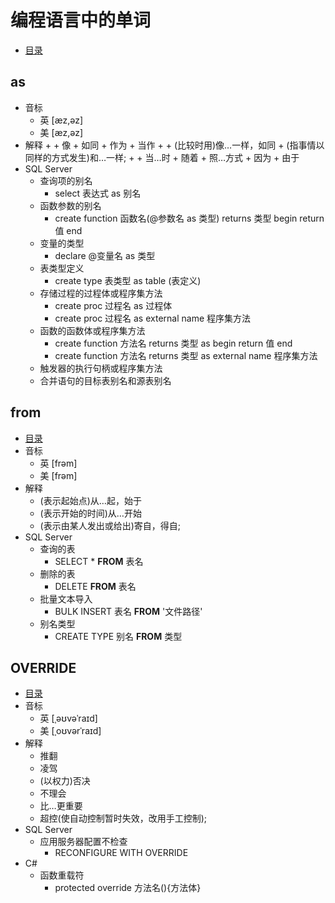 # 编程语言中的单词
+ [目录](README.md)
## as
+ 音标
    + 英 \[æz,əz]
    + 美 \[æz,əz]
+ 解释
    + 
        + 像
        + 如同
        + 作为
        + 当作
    + 
        + (比较时用)像…一样，如同
        + (指事情以同样的方式发生)和…一样;
    + 
        + 当…时
        + 随着
        + 照…方式
        + 因为
        + 由于
+ SQL Server
    + 查询项的别名
        + select 表达式 as 别名
    + 函数参数的别名
        + create function 函数名(@参数名 as 类型) returns 类型 begin return 值 end
    + 变量的类型
        + declare @变量名 as 类型
    + 表类型定义
        + create type 表类型 as table (表定义) 
    + 存储过程的过程体或程序集方法
        + create proc 过程名 as 过程体
        + create proc 过程名 as external name 程序集方法
    + 函数的函数体或程序集方法
        + create function 方法名 returns 类型 as begin return 值 end
        + create function 方法名 returns 类型 as external name 程序集方法
    + 触发器的执行句柄或程序集方法    
    + 合并语句的目标表别名和源表别名
## from
+ [目录](README.md)
+ 音标
    + 英 [frəm]
    + 美 [frəm]
+ 解释 
    + (表示起始点)从…起，始于
    + (表示开始的时间)从…开始
    + (表示由某人发出或给出)寄自，得自;
+ SQL Server
    + 查询的表
        + SELECT * **FROM** 表名
    + 删除的表
        + DELETE **FROM** 表名
    + 批量文本导入
        + BULK INSERT 表名 **FROM** '文件路径'
    + 别名类型
        + CREATE TYPE 别名 **FROM** 类型
## OVERRIDE
+ [目录](README.md)
+ 音标
    + 英 [ˌəʊvəˈraɪd]
    + 美 [ˌoʊvərˈraɪd]
+ 解释
    + 推翻
    + 凌驾
    + (以权力)否决
    + 不理会
    + 比…更重要
    + 超控(使自动控制暂时失效，改用手工控制);
+ SQL Server
    + 应用服务器配置不检查
        + RECONFIGURE WITH OVERRIDE
+ C#
    + 函数重载符
        + protected override 方法名(){方法体}
